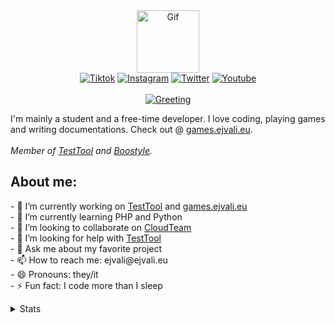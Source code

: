 
<div align="center">
  <a href="https://ejvali.eu"><img alt="Gif" src="https://media.giphy.com/media/M9gbBd9nbDrOTu1Mqx/giphy.gif" width="100"></a><br>
  <a href="https://tiktok.com/@ejvali"><img alt="Tiktok" src="https://img.shields.io/badge/Tiktok-000000?style=for-the-badge&logo=tiktok&logoColor=white"></a>
  <a href="https://instagram.com/ejvali"><img alt="Instagram" src="https://img.shields.io/badge/Instagram-E1306C?style=for-the-badge&logo=instagram&logoColor=white"></a>
  <a href="https://twitter.com/ejvali"><img alt="Twitter" src="https://img.shields.io/badge/Twitter-1DA1F2?style=for-the-badge&logo=twitter&logoColor=white"></a>
  <a href="https://youtube.com/channel/UC-0Sew1gcgKsuF74S10tCAA"><img alt="Youtube" src="https://img.shields.io/badge/Youtube-ff0000?style=for-the-badge&logo=youtube&logoColor=white"></a>
  <br><br><a href="https://ejvali.eu"><img alt="Greeting" src="https://readme-typing-svg.herokuapp.com/?lines=Hey+there,+I'm+DevVali!&center=true&width=380&height=45"></a>
</div>

<p>I'm mainly a student and a free-time developer. I love coding, playing games and writing documentations. Check out @ <a href="https://games.ejvali.eu">games.ejvali.eu</a>. <br><br><em>Member of <a href="https://testtool.ejvali.eu">TestTool</a> and <a href="https://github.com/DevVali/Boostyle">Boostyle</a>.</em></p>
<h2>About me:</h2>
<p>
  - 🔭 I’m currently working on <a href="https://testtool.ejvali.eu">TestTool</a> and <a href="https://games.ejvali.eu">games.ejvali.eu</a><br>
  - 🌱 I’m currently learning PHP and Python<br>
  - 👯 I’m looking to collaborate on <a href="https://cloudteam.me">CloudTeam</a><br>
  - 🤔 I’m looking for help with <a href="https://testtool.ejvali.eu">TestTool</a><br>
  - 💬 Ask me about my favorite project<br>
  - 📫 How to reach me: ejvali@ejvali.eu<br>
  - 😄 Pronouns: they/it<br>
  - ⚡ Fun fact: I code more than I sleep
</p>

<details>
  <summary>Stats</summary>
  <br><a href="https://ejvali.eu"><img alt="Github stats" src="https://github-readme-stats.vercel.app/api?username=DevVali&count_private=true&show_icons=true&theme=dracula"></a>
  <br><a href="https://ejvali.eu"><img alt="Top langs" src="https://github-readme-stats.vercel.app/api/top-langs/?username=DevVali&layout=compact&theme=dracula"></a>
</details>

<!-- github readme.md inspired by github.com/devspen and github.com/itsZed0
-->
